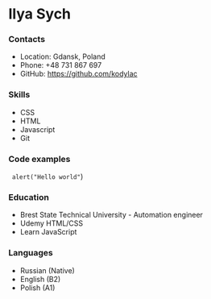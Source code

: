 # Ilya Sych
### Contacts
* Location: Gdansk, Poland
* Phone: +48 731 867 697
* GitHub: https://github.com/kodylac
### Skills
* CSS
* HTML
* Javascript
* Git
### Code examples
``` alert("Hello world"```)
### Education
* Brest State Technical University -
    Automation engineer
* Udemy
    HTML/CSS
* Learn JavaScript
### Languages
* Russian (Native)
* English (B2)
* Polish (A1)

